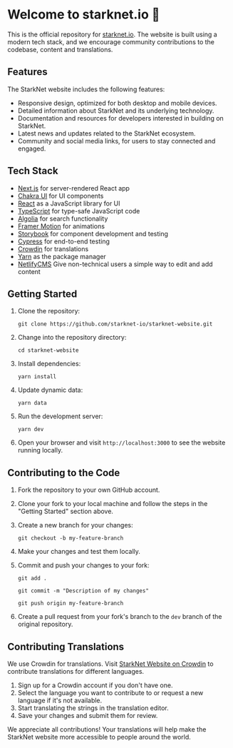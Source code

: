 # Welcome to starknet.io 👋

This is the official repository for [starknet.io](https://starknet.io). The website is built using a modern tech stack, and we encourage community contributions to the codebase, content and translations.

## Features

The StarkNet website includes the following features:

- Responsive design, optimized for both desktop and mobile devices.
- Detailed information about StarkNet and its underlying technology.
- Documentation and resources for developers interested in building on StarkNet.
- Latest news and updates related to the StarkNet ecosystem.
- Community and social media links, for users to stay connected and engaged.

## Tech Stack

- [Next.js](https://nextjs.org/) for server-rendered React app
- [Chakra UI](https://chakra-ui.com/) for UI components
- [React](https://reactjs.org/) as a JavaScript library for UI
- [TypeScript](https://www.typescriptlang.org/) for type-safe JavaScript code
- [Algolia](https://www.algolia.com/) for search functionality
- [Framer Motion](https://www.framer.com/motion) for animations
- [Storybook](https://storybook.js.org/) for component development and testing
- [Cypress](https://www.cypress.io/) for end-to-end testing
- [Crowdin](https://crowdin.com/) for translations
- [Yarn](https://yarnpkg.com/) as the package manager
- [NetlifyCMS](https://www.netlifycms.org) Give non-technical users a simple way to edit and add content

## Getting Started

1.  Clone the repository:

    `git clone https://github.com/starknet-io/starknet-website.git`

2.  Change into the repository directory:

    `cd starknet-website`

3.  Install dependencies:

    `yarn install`

4. Update dynamic data:

    `yarn data`

5.  Run the development server:

    `yarn dev`

6.  Open your browser and visit `http://localhost:3000` to see the website running locally.

## Contributing to the Code

1.  Fork the repository to your own GitHub account.

2.  Clone your fork to your local machine and follow the steps in the "Getting Started" section above.

3.  Create a new branch for your changes:

    `git checkout -b my-feature-branch`

4.  Make your changes and test them locally.

5.  Commit and push your changes to your fork:

    `git add . `

    `git commit -m "Description of my changes" `

    `git push origin my-feature-branch `

6.  Create a pull request from your fork's branch to the `dev` branch of the original repository.

## Contributing Translations

We use Crowdin for translations. Visit [StarkNet Website on Crowdin](https://starkware.crowdin.com/starknet-web) to contribute translations for different languages.

1.  Sign up for a Crowdin account if you don't have one.
2.  Select the language you want to contribute to or request a new language if it's not available.
3.  Start translating the strings in the translation editor.
4.  Save your changes and submit them for review.

We appreciate all contributions! Your translations will help make the StarkNet website more accessible to people around the world.
